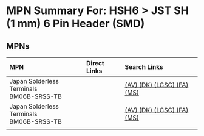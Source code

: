 



# MPN Summary For: HSH6 > JST SH (1 mm) 6 Pin Header (SMD)

## MPNs
  

|MPN|Direct Links|Search Links|
| :--- | :--- | :--- |
|Japan Solderless Terminals<br>BM06B-SRSS-TB||[(AV) ](https://www.avnet.com/shop/us/search/BM06B-SRSS-TB)[(DK) ](https://www.digikey.co.uk/en/products/result?s=BM06B-SRSS-TB)[(LCSC) ](https://www.lcsc.com/search?q=BM06B-SRSS-TB)[(FA) ](https://uk.farnell.com/search?st=BM06B-SRSS-TB)[(MS) ](https://www.mouser.com/c/?q=BM06B-SRSS-TB)|
|Japan Solderless Terminals<br>BM06B-SRSS-TB||[(AV) ](https://www.avnet.com/shop/us/search/BM06B-SRSS-TB)[(DK) ](https://www.digikey.co.uk/en/products/result?s=BM06B-SRSS-TB)[(LCSC) ](https://www.lcsc.com/search?q=BM06B-SRSS-TB)[(FA) ](https://uk.farnell.com/search?st=BM06B-SRSS-TB)[(MS) ](https://www.mouser.com/c/?q=BM06B-SRSS-TB)|
||||
